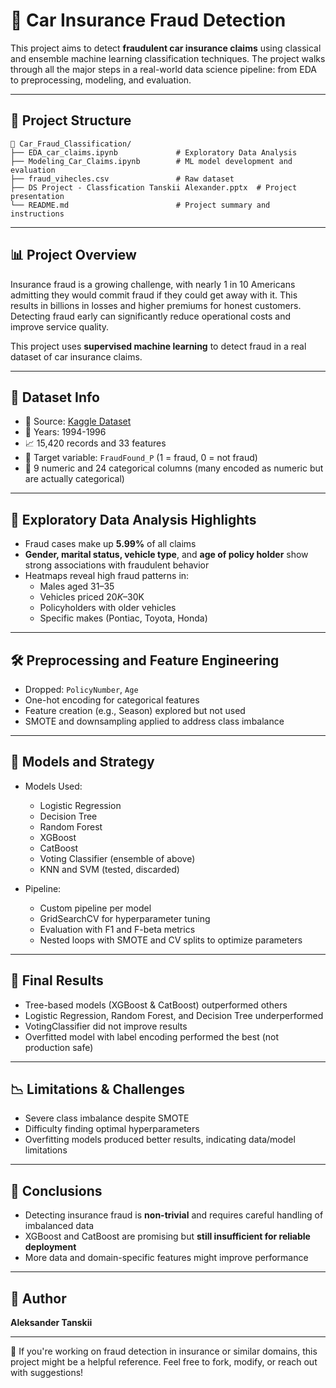 # 🚗 Car Insurance Fraud Detection

This project aims to detect **fraudulent car insurance claims** using classical and ensemble machine learning classification techniques. The project walks through all the major steps in a real-world data science pipeline: from EDA to preprocessing, modeling, and evaluation.

---

## 📁 Project Structure

```
📂 Car_Fraud_Classification/
├── EDA_car_claims.ipynb             # Exploratory Data Analysis
├── Modeling_Car_Claims.ipynb        # ML model development and evaluation
├── fraud_vihecles.csv               # Raw dataset
├── DS Project - Classfication Tanskii Alexander.pptx  # Project presentation
└── README.md                        # Project summary and instructions
```

---

## 📊 Project Overview

Insurance fraud is a growing challenge, with nearly 1 in 10 Americans admitting they would commit fraud if they could get away with it. This results in billions in losses and higher premiums for honest customers. Detecting fraud early can significantly reduce operational costs and improve service quality.

This project uses **supervised machine learning** to detect fraud in a real dataset of car insurance claims.

---

## 📌 Dataset Info

- 📂 Source: [Kaggle Dataset](https://www.kaggle.com)
- 📅 Years: 1994-1996
- 📈 15,420 records and 33 features
- 🎯 Target variable: `FraudFound_P` (1 = fraud, 0 = not fraud)
- 🔢 9 numeric and 24 categorical columns (many encoded as numeric but are actually categorical)

---

## 🔎 Exploratory Data Analysis Highlights

- Fraud cases make up **5.99%** of all claims
- **Gender, marital status, vehicle type**, and **age of policy holder** show strong associations with fraudulent behavior
- Heatmaps reveal high fraud patterns in:
  - Males aged 31–35
  - Vehicles priced $20K–$30K
  - Policyholders with older vehicles
  - Specific makes (Pontiac, Toyota, Honda)

---

## 🛠️ Preprocessing and Feature Engineering

- Dropped: `PolicyNumber`, `Age`
- One-hot encoding for categorical features
- Feature creation (e.g., Season) explored but not used
- SMOTE and downsampling applied to address class imbalance

---

## 🤖 Models and Strategy

- Models Used:
  - Logistic Regression
  - Decision Tree
  - Random Forest
  - XGBoost
  - CatBoost
  - Voting Classifier (ensemble of above)
  - KNN and SVM (tested, discarded)

- Pipeline:
  - Custom pipeline per model
  - GridSearchCV for hyperparameter tuning
  - Evaluation with F1 and F-beta metrics
  - Nested loops with SMOTE and CV splits to optimize parameters

---

## 🧪 Final Results

- Tree-based models (XGBoost & CatBoost) outperformed others
- Logistic Regression, Random Forest, and Decision Tree underperformed
- VotingClassifier did not improve results
- Overfitted model with label encoding performed the best (not production safe)

---

## 📉 Limitations & Challenges

- Severe class imbalance despite SMOTE
- Difficulty finding optimal hyperparameters
- Overfitting models produced better results, indicating data/model limitations

---

## 📌 Conclusions

- Detecting insurance fraud is **non-trivial** and requires careful handling of imbalanced data
- XGBoost and CatBoost are promising but **still insufficient for reliable deployment**
- More data and domain-specific features might improve performance

---

## 👤 Author

**Aleksander Tanskii**  

---

🚨 If you're working on fraud detection in insurance or similar domains, this project might be a helpful reference. Feel free to fork, modify, or reach out with suggestions!
